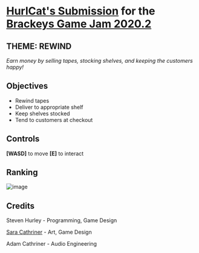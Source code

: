 # [HurlCat's Submission](https://hurlcatgames.itch.io/be-kind) for the [Brackeys Game Jam 2020.2](https://itch.io/jam/brackeys-4)

## THEME: REWIND

*Earn money by selling tapes, stocking shelves, and keeping the customers happy!* 

## Objectives
* Rewind tapes
* Deliver to appropriate shelf
* Keep shelves stocked
* Tend to customers at checkout

## Controls

**[WASD]** to move
**[E]** to interact

## Ranking
![image](https://user-images.githubusercontent.com/14116906/132953898-45ec073d-6a58-4ddf-92b0-2b6515e739a7.png)


## Credits
Steven Hurley - Programming, Game Design

[Sara Cathriner](https://saracathriner.com/) - Art, Game Design

Adam Cathriner - Audio Engineering
